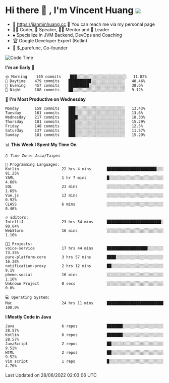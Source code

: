 # Hi there 👋 , I'm Vincent Huang ![](https://komarev.com/ghpvc/?username=Jian-Min-Huang)
- 💎 https://jianminhuang.cc 🙋 You can reach me via my personal page
- 👨‍💻 Coder, 🎤 Speaker, 👨‍🏫 Mentor and 🚀 Leader
- ♠️ Specialize in JVM Backend, DevOps and Coaching
- 🏆 Google Developer Expert (Kotlin)
- 💼 $_purefunc, Co-founder

<!--START_SECTION:waka-->
![Code Time](http://img.shields.io/badge/Code%20Time-0%20secs-blue)

**I'm an Early 🐤** 

```text
🌞 Morning    140 commits    ███░░░░░░░░░░░░░░░░░░░░░░   11.82% 
🌆 Daytime    479 commits    ██████████░░░░░░░░░░░░░░░   40.46% 
🌃 Evening    457 commits    █████████░░░░░░░░░░░░░░░░   38.6% 
🌙 Night      108 commits    ██░░░░░░░░░░░░░░░░░░░░░░░   9.12%

```
📅 **I'm Most Productive on Wednesday** 

```text
Monday       159 commits    ███░░░░░░░░░░░░░░░░░░░░░░   13.43% 
Tuesday      161 commits    ███░░░░░░░░░░░░░░░░░░░░░░   13.6% 
Wednesday    217 commits    ████░░░░░░░░░░░░░░░░░░░░░   18.33% 
Thursday     181 commits    ███░░░░░░░░░░░░░░░░░░░░░░   15.29% 
Friday       148 commits    ███░░░░░░░░░░░░░░░░░░░░░░   12.5% 
Saturday     137 commits    ███░░░░░░░░░░░░░░░░░░░░░░   11.57% 
Sunday       181 commits    ███░░░░░░░░░░░░░░░░░░░░░░   15.29%

```


📊 **This Week I Spent My Time On** 

```text
⌚︎ Time Zone: Asia/Taipei

💬 Programming Languages: 
Kotlin                   22 hrs 4 mins       ██████████████████████░░░   91.25% 
YAML                     1 hr 7 mins         █░░░░░░░░░░░░░░░░░░░░░░░░   4.68% 
SQL                      23 mins             ░░░░░░░░░░░░░░░░░░░░░░░░░   1.65% 
Vue.js                   13 mins             ░░░░░░░░░░░░░░░░░░░░░░░░░   0.92% 
CLASS                    6 mins              ░░░░░░░░░░░░░░░░░░░░░░░░░   0.46%

🔥 Editors: 
IntelliJ                 23 hrs 54 mins      ████████████████████████░   98.84% 
WebStorm                 16 mins             ░░░░░░░░░░░░░░░░░░░░░░░░░   1.16%

🐱‍💻 Projects: 
voice-service            17 hrs 44 mins      ██████████████████░░░░░░░   73.35% 
pure-platform-core       3 hrs 57 mins       ████░░░░░░░░░░░░░░░░░░░░░   16.38% 
notification-proxy       2 hrs 12 mins       ██░░░░░░░░░░░░░░░░░░░░░░░   9.1% 
pheme.social             16 mins             ░░░░░░░░░░░░░░░░░░░░░░░░░   1.16% 
Unknown Project          0 secs              ░░░░░░░░░░░░░░░░░░░░░░░░░   0.0%

💻 Operating System: 
Mac                      24 hrs 11 mins      █████████████████████████   100.0%

```

**I Mostly Code in Java** 

```text
Java                     6 repos             ███████░░░░░░░░░░░░░░░░░░   28.57% 
Kotlin                   6 repos             ███████░░░░░░░░░░░░░░░░░░   28.57% 
JavaScript               2 repos             ██░░░░░░░░░░░░░░░░░░░░░░░   9.52% 
HTML                     2 repos             ██░░░░░░░░░░░░░░░░░░░░░░░   9.52% 
Vim script               1 repo              █░░░░░░░░░░░░░░░░░░░░░░░░   4.76%

```



 Last Updated on 28/06/2022 02:03:06 UTC
<!--END_SECTION:waka-->
